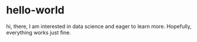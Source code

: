 # hello-world

hi, there, I am interested in data science and eager to learn more. 
Hopefully, everything works just fine. 
